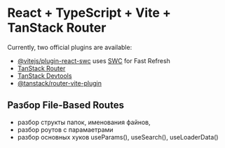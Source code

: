 # React + TypeScript + Vite + TanStack Router

Currently, two official plugins are available:

- [@vitejs/plugin-react-swc](https://github.com/vitejs/vite-plugin-react-swc) uses [SWC](https://swc.rs/) for Fast Refresh
- [TanStack Router](https://tanstack.com/router/latest)
- [TanStack Devtools](https://tanstack.com/router/latest/docs/framework/react/devtools#installation)
- [@tanstack/router-vite-plugin](https://tanstack.com/router/latest/docs/framework/react/quick-start#install-the-vite-plugin)

## Разбор File-Based Routes 

- разбор структы папок, именования файнов, 
- разбор роутов с парамаетрами
- разбор основных хуков useParams(), useSearch(), useLoaderData()
